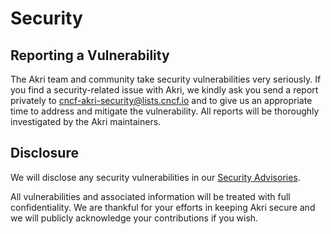 # Security

## Reporting a Vulnerability

The Akri team and community take security vulnerabilities very seriously. If you find a security-related issue with Akri, we kindly ask you send a report privately to cncf-akri-security@lists.cncf.io and to give us an appropriate time to address and mitigate the vulnerability. All reports will be thoroughly investigated by the Akri maintainers.

## Disclosure

We will disclose any security vulnerabilities in our [Security Advisories](https://github.com/project-akri/akri/security/advisories).

All vulnerabilities and associated information will be treated with full confidentiality. We are thankful for your efforts in keeping Akri secure and we will publicly acknowledge your contributions if you wish.